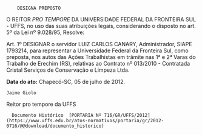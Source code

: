         DESIGNA PREPOSTO  

O REITOR *PRO TEMPORE* DA UNIVERSIDADE FEDERAL DA FRONTEIRA SUL - UFFS, no uso das suas atribuições legais, considerando o disposto no art. 5º da Lei nº 9.028/95, Resolve:

  

 Art. 1º DESIGNAR o servidor LUIZ CARLOS CANARY, Administrador, SIAPE 1793214, para representar a Universidade Federal da Fronteira Sul, como preposta, nos autos das Ações Trabalhistas em trâmite nas 1ª e 2ª Varas do Trabalho de Erechim (RS), relativas ao Contrato nº 013/2010 - Contratada Cristal Serviços de Conservação e Limpeza Ltda.

  

   **Data do ato:** Chapecó-SC, 05 de julho de 2012.   
 

    Jaime Giolo    
 Reitor pro tempore da UFFS 

      Documento Histórico  [PORTARIA Nº 716/GR/UFFS/2012](https://www.uffs.edu.br/atos-normativos/portaria/gr/2012-0716/@@download/documento_historico)     
      